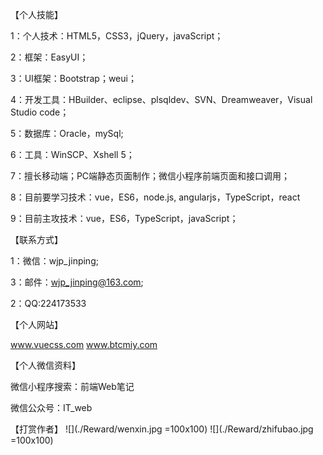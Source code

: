 【个人技能】

1：个人技术：HTML5，CSS3，jQuery，javaScript；

2：框架：EasyUI；

3：UI框架：Bootstrap；weui；

4：开发工具：HBuilder、eclipse、plsqldev、SVN、Dreamweaver，Visual Studio code；

5：数据库：Oracle，mySql;

6：工具：WinSCP、Xshell 5；

7：擅长移动端；PC端静态页面制作；微信小程序前端页面和接口调用；

8：目前要学习技术：vue，ES6，node.js, angularjs，TypeScript，react

9：目前主攻技术：vue，ES6，TypeScript，javaScript；





【联系方式】 

1：微信：wjp_jinping;

3：邮件：wjp_jinping@163.com;

2：QQ:224173533






【个人网站】

www.vuecss.com www.btcmiy.com









【个人微信资料】

微信小程序搜索：前端Web笔记

微信公众号：IT_web


【打赏作者】
![](./Reward/wenxin.jpg =100x100)
![](./Reward/zhifubao.jpg =100x100)

